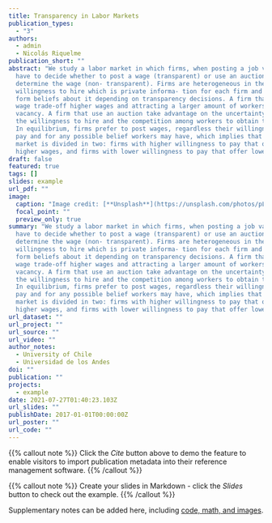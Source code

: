 ```yaml
---
title: Transparency in Labor Markets
publication_types:
  - "3"
authors:
  - admin
  - Nicolás Riquelme
publication_short: ""
abstract: "We study a labor market in which firms, when posting a job vacancy,
  have to decide whether to post a wage (transparent) or use an auction to
  determine the wage (non- transparent). Firms are heterogeneous in their
  willingness to hire which is private informa- tion for each firm and workers
  form beliefs about it depending on transparency decisions. A firm that post a
  wage trade-off higher wages and attracting a larger amount of workers to the
  vacancy. A firm that use an auction take advantage on the uncertainty about
  the willingness to hire and the competition among workers to obtain the job.
  In equilibrium, firms prefer to post wages, regardless their willingness to
  pay and for any possible belief workers may have, which implies that the labor
  market is divided in two: firms with higher willingness to pay that offer
  higher wages, and firms with lower willingness to pay that offer lower wages."
draft: false
featured: true
tags: []
slides: example
url_pdf: ""
image:
  caption: "Image credit: [**Unsplash**](https://unsplash.com/photos/pLCdAaMFLTE)"
  focal_point: ""
  preview_only: true
summary: "We study a labor market in which firms, when posting a job vacancy,
  have to decide whether to post a wage (transparent) or use an auction to
  determine the wage (non- transparent). Firms are heterogeneous in their
  willingness to hire which is private informa- tion for each firm and workers
  form beliefs about it depending on transparency decisions. A firm that post a
  wage trade-off higher wages and attracting a larger amount of workers to the
  vacancy. A firm that use an auction take advantage on the uncertainty about
  the willingness to hire and the competition among workers to obtain the job.
  In equilibrium, firms prefer to post wages, regardless their willingness to
  pay and for any possible belief workers may have, which implies that the labor
  market is divided in two: firms with higher willingness to pay that offer
  higher wages, and firms with lower willingness to pay that offer lower wages."
url_dataset: ""
url_project: ""
url_source: ""
url_video: ""
author_notes:
  - University of Chile
  - Universidad de los Andes
doi: ""
publication: ""
projects:
  - example
date: 2021-07-27T01:40:23.103Z
url_slides: ""
publishDate: 2017-01-01T00:00:00Z
url_poster: ""
url_code: ""
---
```


{{% callout note %}}
Click the *Cite* button above to demo the feature to enable visitors to import publication metadata into their reference management software.
{{% /callout %}}

{{% callout note %}}
Create your slides in Markdown - click the *Slides* button to check out the example.
{{% /callout %}}

Supplementary notes can be added here, including [code, math, and images](https://wowchemy.com/docs/writing-markdown-latex/).
